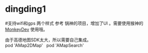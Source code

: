 # dingding1
#支持wifi和gps 两个样式
参考 锅神的项目，增加了UI 。需要使用猴神的[MonkeyDev](https://github.com/AloneMonkey/MonkeyDev) 使用哦。  

由于高德地图SDK太大，所以需要自己集成。  
pod 'AMap2DMap'   
pod 'AMapSearch'

